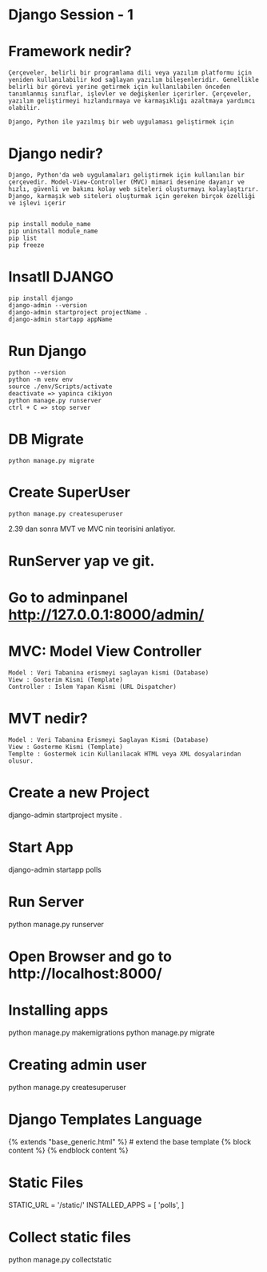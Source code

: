 # Django Session - 1

# Framework nedir?

    Çerçeveler, belirli bir programlama dili veya yazılım platformu için yeniden kullanılabilir kod sağlayan yazılım bileşenleridir. Genellikle belirli bir görevi yerine getirmek için kullanılabilen önceden tanımlanmış sınıflar, işlevler ve değişkenler içerirler. Çerçeveler, yazılım geliştirmeyi hızlandırmaya ve karmaşıklığı azaltmaya yardımcı olabilir.

    Django, Python ile yazılmış bir web uygulaması geliştirmek için

# Django nedir?

    Django, Python'da web uygulamaları geliştirmek için kullanılan bir çerçevedir. Model-View-Controller (MVC) mimari desenine dayanır ve hızlı, güvenli ve bakımı kolay web siteleri oluşturmayı kolaylaştırır. Django, karmaşık web siteleri oluşturmak için gereken birçok özelliği ve işlevi içerir


    pip install module_name
    pip uninstall module_name
    pip list
    pip freeze

# Insatll DJANGO

    pip install django
    django-admin --version
    django-admin startproject projectName .
    django-admin startapp appName

# Run Django

    python --version
    python -m venv env
    source ./env/Scripts/activate
    deactivate => yapinca cikiyon
    python manage.py runserver
    ctrl + C => stop server

# DB Migrate

    python manage.py migrate

# Create SuperUser

    python manage.py createsuperuser

2.39 dan sonra MVT ve MVC nin teorisini anlatiyor.

# RunServer yap ve git.
# Go to adminpanel http://127.0.0.1:8000/admin/ 

# MVC: Model View Controller

    Model : Veri Tabanina erismeyi saglayan kismi (Database)
    View : Gosterim Kismi (Template)
    Controller : Islem Yapan Kismi (URL Dispatcher)

# MVT nedir?

    Model : Veri Tabanina Erismeyi Saglayan Kismi (Database)
    View : Gosterme Kismi (Template)
    Templte : Gostermek icin Kullanilacak HTML veya XML dosyalarindan olusur.

# Create a new Project

django-admin startproject mysite .

# Start App

django-admin startapp polls

# Run Server

python manage.py runserver

# Open Browser and go to http://localhost:8000/

# Installing apps

python manage.py makemigrations
python manage.py migrate

# Creating admin user

python manage.py createsuperuser

# Django Templates Language

{% extends "base_generic.html" %} # extend the base template
{% block content %} {% endblock content %}

# Static Files

STATIC_URL = '/static/'
INSTALLED_APPS = [
'polls',
]

# Collect static files

python manage.py collectstatic
